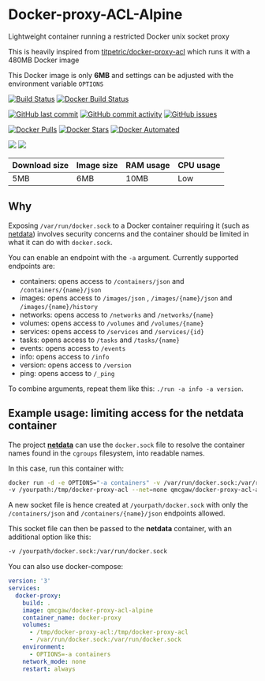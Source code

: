# Docker-proxy-ACL-Alpine

Lightweight container running a restricted Docker unix socket proxy

This is heavily inspired from [titpetric/docker-proxy-acl](https://github.com/titpetric/docker-proxy-acl) which runs it with a 480MB Docker image

This Docker image is only **6MB** and settings can be adjusted with the environment variable `OPTIONS`

[![Build Status](https://travis-ci.org/qdm12/docker-proxy-acl-alpine.svg?branch=master)](https://travis-ci.org/qdm12/docker-proxy-acl-alpine)
[![Docker Build Status](https://img.shields.io/docker/build/qmcgaw/docker-proxy-acl-alpine.svg)](https://hub.docker.com/r/qmcgaw/docker-proxy-acl-alpine)

[![GitHub last commit](https://img.shields.io/github/last-commit/qdm12/docker-proxy-acl-alpine.svg)](https://github.com/qdm12/docker-proxy-acl-alpine/commits)
[![GitHub commit activity](https://img.shields.io/github/commit-activity/y/qdm12/docker-proxy-acl-alpine.svg)](https://github.com/qdm12/docker-proxy-acl-alpine/commits)
[![GitHub issues](https://img.shields.io/github/issues/qdm12/docker-proxy-acl-alpine.svg)](https://github.com/qdm12/docker-proxy-acl-alpine/issues)

[![Docker Pulls](https://img.shields.io/docker/pulls/qmcgaw/docker-proxy-acl-alpine.svg)](https://hub.docker.com/r/qmcgaw/docker-proxy-acl-alpine)
[![Docker Stars](https://img.shields.io/docker/stars/qmcgaw/docker-proxy-acl-alpine.svg)](https://hub.docker.com/r/qmcgaw/docker-proxy-acl-alpine)
[![Docker Automated](https://img.shields.io/docker/automated/qmcgaw/docker-proxy-acl-alpine.svg)](https://hub.docker.com/r/qmcgaw/docker-proxy-acl-alpine)

[![](https://images.microbadger.com/badges/image/qmcgaw/docker-proxy-acl-alpine.svg)](https://microbadger.com/images/qmcgaw/docker-proxy-acl-alpine)
[![](https://images.microbadger.com/badges/version/qmcgaw/docker-proxy-acl-alpine.svg)](https://microbadger.com/images/qmcgaw/docker-proxy-acl-alpine)

| Download size | Image size | RAM usage | CPU usage |
| --- | --- | --- | --- |
| 5MB | 6MB | 10MB | Low |



## Why

Exposing `/var/run/docker.sock` to a Docker container requiring it (such as [netdata](https://github.com/firehol/netdata)) involves
security concerns and the container should be limited in what it can do with `docker.sock`.

You can enable an endpoint with the `-a` argument. Currently supported endpoints are:

- containers: opens access to `/containers/json` and `/containers/{name}/json`
- images: opens access to `/images/json` , `/images/{name}/json` and `/images/{name}/history`
- networks: opens access to `/networks` and `/networks/{name}`
- volumes: opens access to `/volumes` and `/volumes/{name}`
- services: opens access to `/services` and `/services/{id}`
- tasks: opens access to `/tasks` and `/tasks/{name}`
- events: opens access to `/events`
- info: opens access to `/info`
- version: opens access to `/version`
- ping: opens access to `/_ping`

To combine arguments, repeat them like this: `./run -a info -a version`.

## Example usage: limiting access for the netdata container

The project [**netdata**](https://github.com/firehol/netdata) can use the `docker.sock` file to resolve
the container names found in the `cgroups` filesystem, into readable names.

In this case, run this container with:

```bash
docker run -d -e OPTIONS="-a containers" -v /var/run/docker.sock:/var/run/docker.sock \
-v /yourpath:/tmp/docker-proxy-acl --net=none qmcgaw/docker-proxy-acl-alpine
```



A new socket file is hence created at `/yourpath/docker.sock` with only the
`/containers/json` and `/containers/{name}/json` endpoints allowed.


This socket file can then be passed to the **netdata** container, with an additional option like this:

```bash
-v /yourpath/docker.sock:/var/run/docker.sock
```



You can also use docker-compose:


```yml
version: '3'
services:
  docker-proxy:
    build: .
    image: qmcgaw/docker-proxy-acl-alpine
    container_name: docker-proxy
    volumes:
      - /tmp/docker-proxy-acl:/tmp/docker-proxy-acl
      - /var/run/docker.sock:/var/run/docker.sock
    environment:
      - OPTIONS=-a containers
    network_mode: none
    restart: always
```
